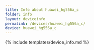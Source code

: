 ```yaml
---
title: Info about huawei_hg556a_c
folder: info
layout: deviceinfo
permalink: /devices/huawei_hg556a_c/
device: huawei_hg556a_c
---
```

{% include templates/device_info.md %}
